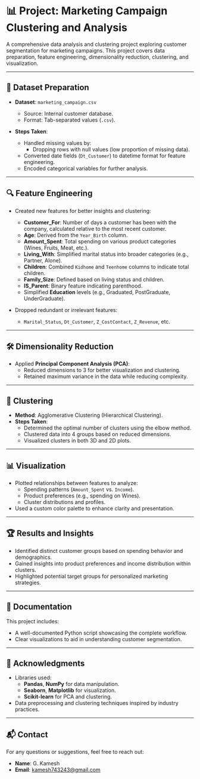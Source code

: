 # 📊 Project: Marketing Campaign Clustering and Analysis

A comprehensive data analysis and clustering project exploring customer segmentation for marketing campaigns. This project covers data preparation, feature engineering, dimensionality reduction, clustering, and visualization.

---

## 📁 Dataset Preparation

- **Dataset**: `marketing_campaign.csv`  
  - Source: Internal customer database.  
  - Format: Tab-separated values (`.csv`).

- **Steps Taken**:
  - Handled missing values by:
    - Dropping rows with null values (low proportion of missing data).
  - Converted date fields (`Dt_Customer`) to datetime format for feature engineering.
  - Encoded categorical variables for further analysis.

---

## 🔍 Feature Engineering

- Created new features for better insights and clustering:
  - **Customer_For**: Number of days a customer has been with the company, calculated relative to the most recent customer.
  - **Age**: Derived from the `Year_Birth` column.
  - **Amount_Spent**: Total spending on various product categories (Wines, Fruits, Meat, etc.).
  - **Living_With**: Simplified marital status into broader categories (e.g., Partner, Alone).
  - **Children**: Combined `Kidhome` and `Teenhome` columns to indicate total children.
  - **Family_Size**: Defined based on living status and children.
  - **IS_Parent**: Binary feature indicating parenthood.
  - Simplified **Education** levels (e.g., Graduated, PostGraduate, UnderGraduate).

- Dropped redundant or irrelevant features:
  - `Marital_Status`, `Dt_Customer`, `Z_CostContact`, `Z_Revenue`, etc.

---

## 🛠️ Dimensionality Reduction

- Applied **Principal Component Analysis (PCA)**:
  - Reduced dimensions to 3 for better visualization and clustering.
  - Retained maximum variance in the data while reducing complexity.

---

## 🤖 Clustering

- **Method**: Agglomerative Clustering (Hierarchical Clustering).
- **Steps Taken**:
  - Determined the optimal number of clusters using the elbow method.
  - Clustered data into 4 groups based on reduced dimensions.
  - Visualized clusters in both 3D and 2D plots.

---

## 📊 Visualization

- Plotted relationships between features to analyze:
  - Spending patterns (`Amount_Spent` vs. `Income`).
  - Product preferences (e.g., spending on Wines).
  - Cluster distributions and profiles.
- Used a custom color palette to enhance clarity and presentation.

---

## 🏆 Results and Insights

- Identified distinct customer groups based on spending behavior and demographics.
- Gained insights into product preferences and income distribution within clusters.
- Highlighted potential target groups for personalized marketing strategies.

---

## 📄 Documentation

This project includes:
- A well-documented Python script showcasing the complete workflow.
- Clear visualizations to aid in understanding customer segmentation.

---

## 🙌 Acknowledgments

- Libraries used:
  - **Pandas**, **NumPy** for data manipulation.
  - **Seaborn**, **Matplotlib** for visualization.
  - **Scikit-learn** for PCA and clustering.
- Data preprocessing and clustering techniques inspired by industry practices.

---

## 📬 Contact

For any questions or suggestions, feel free to reach out:

- **Name**: G. Kamesh
- **Email**: [kamesh743243@gmail.com](mailto:kamesh743243@gmail.com)  
